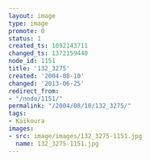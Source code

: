 ```yaml
---
layout: image
type: image
promote: 0
status: 1
created_ts: 1092143711
changed_ts: 1372159440
node_id: 1151
title: '132_3275'
created: '2004-08-10'
changed: '2013-06-25'
redirect_from:
- "/node/1151/"
permalink: "/2004/08/10/132_3275/"
tags:
- Kaikoura
images:
- src: image/images/132_3275-1151.jpg
  name: 132_3275-1151.jpg
---
```


